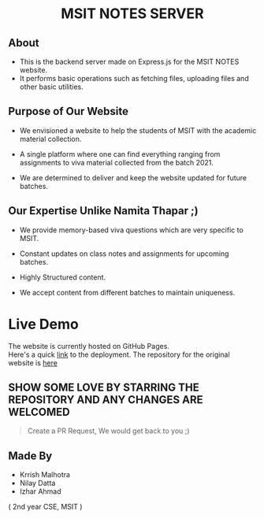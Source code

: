 <div align = "center">

# MSIT NOTES SERVER
</div>

## About
- This is the backend server made on Express.js for the MSIT NOTES website.
- It performs basic operations such as fetching files, uploading files and other basic utilities.

## Purpose of Our Website  

- We envisioned a website to help the students of MSIT with the academic material collection.

- A single platform where one can find everything ranging from assignments to viva material collected from the batch 2021.

- We are determined to deliver and keep the website updated for future batches.

## Our Expertise Unlike Namita Thapar ;)

- We provide memory-based viva questions which are very specific to MSIT.

- Constant updates on class notes and assignments for upcoming batches.

- Highly Structured content.

- We accept content from different batches to maintain uniqueness.

# Live Demo
The website is currently hosted on GitHub Pages. 
<br>
Here's a quick <a href="https://ota0912.github.io/msit-notes/">link</a> to the deployment.
The repository for the original website is <a href="https://github.com/ota0912/msit-notes">here</a>

## SHOW SOME LOVE BY STARRING THE REPOSITORY AND ANY CHANGES ARE WELCOMED
> Create a PR Request, We would get back to you ;)

## Made By 
- Krrish Malhotra
- Nilay Datta
- Izhar Ahmad 

( 2nd year CSE, MSIT ) 
